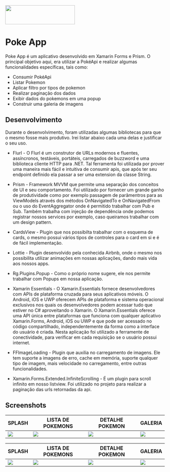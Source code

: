 <img src="https://user-images.githubusercontent.com/11803107/79746139-e20c5b80-82df-11ea-8039-21680c5b9e35.jpg" width="220" height="60">

# Poke App

Poke App é um aplicativo desenvolvido em Xamarin Forms e Prism. O principal objetivo aqui, era utilizar a PokéApi e realizar algumas funcionalidades específicas, tais como:



*  Consumir PokéApi
*  Listar Pokemon
*  Aplicar filtro por tipos de pokemon
*  Realizar paginação dos dados
*  Exibir dados do pokemons em uma popup
*  Construir uma galeria de imagens

## Desenvolvimento
Durante o desenvolvimento, foram utilizadas algumas bibliotecas para que o mesmo fosse mais produtivo. Irei listar abaixo cada uma delas e justificar o seu uso.

* Flurl - O Flurl é um construtor de URLs modernos e fluentes, assíncronos, testáveis, portáteis, carregados de buzzword e uma biblioteca cliente HTTP para .NET. Tal ferramenta foi utilizada por prover uma maneira mais fácil e intuitiva de consumir apis, que após ter seu endpoint definido ela passar a ser uma extension da classe String.

* Prism - Framework MVVM que permite uma separação dos conceitos de UI e seu comportamento. Foi utilizado por fornecer um grande ganho de produtividade como por exemplo passagem de parâmentros para as ViewModels através dos métodos OnNavigatedTo e OnNavigatedFrom ou o uso do EventAggregator onde é permitido trabalhar com Pub e Sub.
Também trabalha com injeção de dependência onde podemos registrar nossos services por exemplo, caso queiramos trabalhar com um design pattern.

* CardsView - Plugin que nos possibilta trabalhar com o esquema de cards, o mesmo possui vários tipos de controles para o card em si e é de fácil implementação.

* Lottie - Plugin desenvolvido pela conhecida Airbnb, onde o mesmo nos possibilita utilizar animações em nossas aplicações, dando mais vida aos nossos apps.

* Rg.Plugins.Popup - Como o próprio nome sugere, ele nos permite trabalhar com Popups em nossa aplicação.

* Xamarin Essentials - O Xamarin.Essentials fornece desenvolvedores com APIs de plataforma cruzada para seus aplicativos móveis.
O Android, iOS e UWP oferecem APIs de plataforma e sistema operacional exclusivos nos quais os desenvolvedores podem acessar tudo que estiver no C# aproveitando o Xamarin. O Xamarin.Essentials oferece uma API única entre plataformas que funciona com qualquer aplicativo Xamarin.Forms, Android, iOS ou UWP e que pode ser acessado no código compartilhado, independentemente da forma como a interface do usuário é criada. Nesta aplicação foi utilizado a ferramente de conectividade, para verificar em cada requisição se o usuário possui internet.

* FFImageLoading - Plugin que auxilia no carregamento de imagens. Ele tem suporte a imagens de erro, cache em memória, suporte qualquer tipo de imagem, mais velocidade no carregamento, entre outras funcionalidades.

* Xamarin.Forms.Extended.InfiniteScrolling - É um plugin para scroll infinito em nosso listview. Foi utilizado no projeto para realizar a paginação das urls retornadas da api. 

## Screenshots


<table>
  <thead>
    <th>SPLASH</th>
    <th>LISTA DE POKEMONS</th>
    <th>DETALHE POKEMON</th>
    <th>GALERIA</th>
  </thead>
  <tbody>
    <tr>
      <td><img src="https://github.com/kainaalmeida/pokeapp/blob/master/Screenshots/splash.png"/></td>
      <td><img src="https://github.com/kainaalmeida/pokeapp/blob/master/Screenshots/pokemons.png"/></td>
      <td><img src="https://github.com/kainaalmeida/pokeapp/blob/master/Screenshots/popup.png"/></td>
      <td><img src="https://github.com/kainaalmeida/pokeapp/blob/master/Screenshots/galeria.png"/></td>
    </tr>
  </tbody>
 </table>
 
 <table>
  <thead>
    <th>SPLASH</th>
    <th>LISTA DE POKEMONS</th>
    <th>DETALHE POKEMON</th>
    <th>GALERIA</th>
  </thead>
  <tbody>
    <tr>
      <td><img src="https://github.com/kainaalmeida/pokeapp/blob/master/Screenshots/splashAndroid.jpg"/></td>
      <td><img src="https://github.com/kainaalmeida/pokeapp/blob/master/Screenshots/pokemonsAndroid.jpg"/></td>
      <td><img src="https://github.com/kainaalmeida/pokeapp/blob/master/Screenshots/popupAndroid.jpg"/></td>
      <td><img src="https://github.com/kainaalmeida/pokeapp/blob/master/Screenshots/galeriaAndroid.jpg"/></td>
    </tr>
  </tbody>
 </table>




